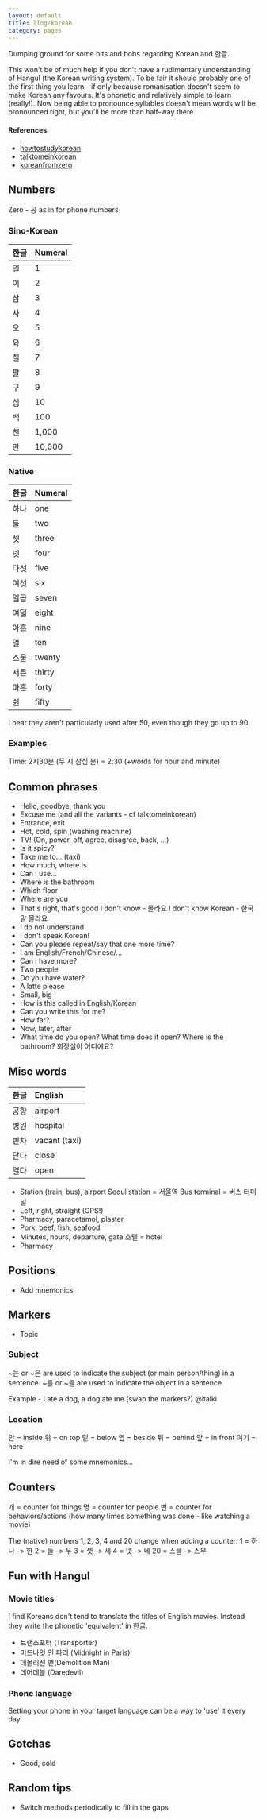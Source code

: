 ```yaml
---
layout: default
title: llog/korean
category: pages
---
```


Dumping ground for some bits and bobs regarding Korean and 한글.

This won't be of much help if you don't have a rudimentary understanding of Hangul (the Korean writing system). To be fair it should probably one of the first thing you learn - if only because romanisation doesn't seem to make Korean any favours. It's phonetic and relatively simple to learn (really!). Now being able to pronounce syllables doesn't mean words will be pronounced right, but you'll be more than half-way there.



#### References
   * [howtostudykorean](http://www.howtostudykorean.com/unit1/unit-1-lessons-1-8/unit-1-lesson-3/)
   * [talktomeinkorean](http://www.talktomeinkorean.com/curriculum/)
   * [koreanfromzero](http://www.koreanfromzero.com)



## Numbers
Zero - 공 as in for phone numbers

### Sino-Korean

한글|Numeral
:---|:------
일|1
이|2
삼|3
사|4
오|5
육|6
칠|7
팔|8
구|9
십|10
백|100
천|1,000
만|10,000

### Native

한글|Numeral
:---|:------
하나|one
둘|two
셋|three
넷|four
다섯|five
여섯|six
일곱|seven
여덟|eight
아홉|nine
열|ten
스물|twenty
서른|thirty
마흔|forty
쉰|fifty

I hear they aren't particularly used after 50, even though they go up to 90.

### Examples

Time: 2시30분 (두 시 삼십 분) = 2:30 (+words for hour and minute)

## Common phrases
* Hello, goodbye, thank you
* Excuse me (and all the variants - cf talktomeinkorean)
* Entrance, exit
* Hot, cold, spin (washing machine)
* TV! (On, power, off, agree, disagree, back, ...)
* Is it spicy?
* Take me to... (taxi)
* How much, where is
* Can I use...
* Where is the bathroom
* Which floor
* Where are you
* That's right, that's good
I don't know - 몰라요
I don't know Korean - 한국말 몰라요
* I do not understand
* I don't speak Korean!
* Can you please repeat/say that one more time?
* I am English/French/Chinese/...
* Can I have more?
* Two people
* Do you have water?
* A latte please
* Small, big
* How is this called in English/Korean
* Can you write this for me?
* How far?
* Now, later, after
* What time do you open? What time does it open?
Where is the bathroom? 화장실이 어디에요?

## Misc words

한글|English
:---|:------
공항|airport
병원|hospital
빈차|vacant (taxi)
닫다|close
열다|open

* Station (train, bus), airport
Seoul station = 서울역
Bus terminal = 버스 터미널
* Left, right, straight (GPS!)
* Pharmacy, paracetamol, plaster
* Pork, beef, fish, seafood
* Minutes, hours, departure, gate
호텔 = hotel
* Pharmacy


## Positions
* Add mnemonics

## Markers
* Topic

### Subject
~는 or ~은 are used to indicate the subject (or main person/thing) in a sentence.
~를 or ~을 are used to indicate the object in a sentence.

Example - I ate a dog, a dog ate me (swap the markers?) @italki

### Location
안 = inside
위 = on top
밑 = below
옆 = beside
뒤 = behind
앞 = in front
여기 = here

I'm in dire need of some mnemonics...

## Counters
개 = counter for things
명 = counter for people
번 = counter for behaviors/actions (how many times something was done - like watching a movie)

The (native) numbers 1, 2, 3, 4 and 20 change when adding a counter:
1 = 하나 -> 한
2 = 둘 -> 두
3 = 셋 -> 세
4 = 넷 -> 네
20 = 스물 -> 스무

## Fun with Hangul

### Movie titles ###

I find Koreans don't tend to translate the titles of English movies. Instead they write the phonetic 'equivalent' in 한글.

   * 트랜스포터 (Transporter)
   * 미드나잇 인 파리 (Midnight in Paris)
   * 데몰리션 맨(Demolition Man)
   * 데어데블 (Daredevil)

### Phone language ###

Setting your phone in your target language can be a way to 'use' it every day.

## Gotchas
* Good, cold

## Random tips
* Switch methods periodically to fill in the gaps
